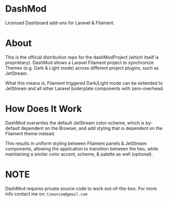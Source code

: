 # DashMod
Licensed Dashboard add-ons for Laravel &amp; Filament.

# About
This is the official distribution repo for the dashModProject (which itself is proprietary).
DashMod allows a Laravel Filament project to synchronize Themes (e.g. Dark & Light mode) across different
project plugins, such as JetStream.

What this means is, Filament triggered Dark/Light mode can be extended to JetStream and all other
Laravel boilerplate components with zero-overhead.

# How Does It Work
DashMod overwrites the default JetStream color-scheme, which is by-default dependent on the Browser,
and add styling that is dependent on the Filament theme instead.

This results in uniform styling between Filament panels & JetStream components, allowing the application
to transition between the two, while maintaining a similar color accent, scheme, & palette as well (optional).

# NOTE
DashMod requires private source code to work out-of-the-box.
For more info contact me on: `timunism@gmail.com`

